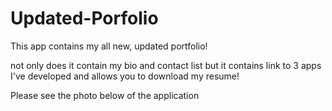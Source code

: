 # Updated-Porfolio

This app contains my all new, updated portfolio! 

not only does it contain my bio and contact list but it contains link to 3 apps I've developed and allows you to download my resume! 

Please see the photo below of the application 
